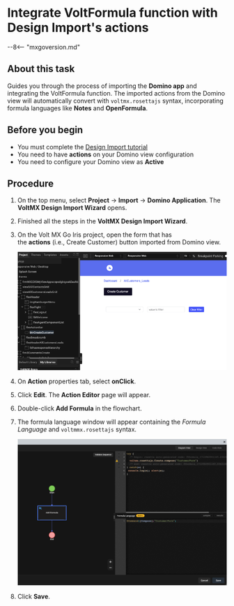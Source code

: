 # Integrate VoltFormula function with Design Import's actions

--8<-- "mxgoversion.md"

## About this task

Guides you through the process of importing the **Domino app** and integrating the VoltFormula function. The imported actions from the Domino view will automatically convert with `voltmx.rosettajs` syntax, incorporating formula languages like **Notes** and **OpenFormula**.

## Before you begin

- You must complete the [Design Import tutorial](../tutorials/designimport.md)
- You need to have **actions** on your Domino view configuration 
- You need to configure your Domino view as **Active**

## Procedure

1. On the top menu, select **Project** &rarr; **Import** &rarr; **Domino Application**. The **VoltMX Design Import Wizard** opens.
2. Finished all the steps in the **VoltMX Design Import Wizard**.
3. On the Volt MX Go Iris project, open the form that has the **actions** (i.e., Create Customer) button imported from Domino view.

    ![](../assets/images/dibutton.png)

4. On **Action** properties tab, select **onClick**.
5. Click **Edit**. The **Action Editor** page will appear.
6. Double-click **Add Formula** in the flowchart.
7. The formula language window will appear containing the *Formula Language* and `voltmmx.rosettajs` syntax.

    ![](../assets/images/divoltformula.png) 

8. Click **Save**.

